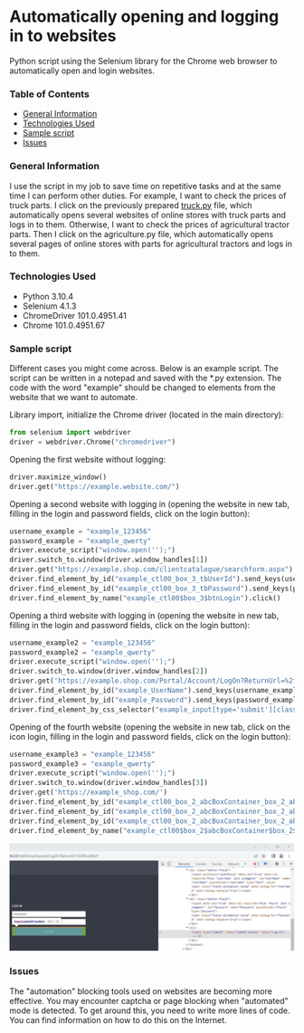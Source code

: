 # Automatically opening and logging in to websites
Python script using the Selenium library for the Chrome web browser to automatically open and login websites.

### Table of Contents
* [General Information](#general-information)
* [Technologies Used](#technologies-used)
* [Sample script](#sample-script)
* [Issues](#issues)

### General Information
I use the script in my job to save time on repetitive tasks and at the same time I can perform other duties. For example, I want to check the prices of truck parts. I click on the previously prepared [truck.py](truck.py) file, which automatically opens several websites of online stores with truck parts and logs in to them. Otherwise, I want to check the prices of agricultural tractor parts. Then I click on the agriculture.py file, which automatically opens several pages of online stores with parts for agricultural tractors and logs in to them.

### Technologies Used
* Python 3.10.4
* Selenium 4.1.3
* ChromeDriver 101.0.4951.41
* Chrome 101.0.4951.67

### Sample script
Different cases you might come across. Below is an example script. The script can be written in a notepad and saved with the *.py extension. The code with the word "example" should be changed to elements from the website that we want to automate.

Library import, initialize the Chrome driver (located in the main directory):

```python
from selenium import webdriver
driver = webdriver.Chrome("chromedriver")
```

Opening the first website without logging:

```python
driver.maximize_window()
driver.get("https://example.website.com/")
```

Opening a second website with logging in (opening the website in new tab, filling in the login and password fields, click on the login button):

```python
username_example = "example_123456"
password_example = "example_qwerty"
driver.execute_script("window.open('');")
driver.switch_to.window(driver.window_handles[1])
driver.get("https://example.shop.com/clientcatalogue/searchform.aspx")
driver.find_element_by_id("example_ctl00_box_3_tbUserId").send_keys(username_example)
driver.find_element_by_id("example_ctl00_box_3_tbPassword").send_keys(password_example)
driver.find_element_by_name("example_ctl00$box_3$btnLogin").click()
```

Opening a third website with logging in (opening the website in new tab, filling in the login and password fields, click on the login button):

```python
username_example2 = "example_123456"
password_example2 = "example_qwerty"
driver.execute_script("window.open('');")
driver.switch_to.window(driver.window_handles[2])
driver.get('https://example.shop.com/Portal/Account/LogOn?ReturnUrl=%2fPortal')
driver.find_element_by_id("example_UserName").send_keys(username_example2)
driver.find_element_by_id("example_Password").send_keys(password_example2)
driver.find_element_by_css_selector("example_input[type='submit'][class='submit-button'][value='Log in']").click()
```

Opening of the fourth website (opening the website in new tab, click on the icon login, filling in the login and password fields, click on the login button):

```python
username_example3 = "example_123456"
password_example3 = "example_qwerty"
driver.execute_script("window.open('');")
driver.switch_to.window(driver.window_handles[3])
driver.get('https://example_shop.com/')
driver.find_element_by_id("example_ctl00_box_2_abcBoxContainer_box_2_abcBoxContainer_container").click()
driver.find_element_by_id("example_ctl00_box_2_abcBoxContainer_box_2_abcBoxContainer_box_2_tbUserId").send_keys(username_example3)
driver.find_element_by_id("example_ctl00_box_2_abcBoxContainer_box_2_abcBoxContainer_box_2_tbPassword").send_keys(password_example3)
driver.find_element_by_name("example_ctl00$box_2$abcBoxContainer$box_2$abcBoxContainer$box_2$btnLogin").click()
```

![To identify the HTML elements of a website, right-click on its area. Select inspect from the menu.](elements.jpg)

### Issues

The "automation" blocking tools used on websites are becoming more effective. You may encounter captcha or page blocking when "automated" mode is detected. To get around this, you need to write more lines of code. You can find information on how to do this on the Internet.
